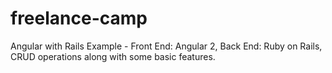 # freelance-camp
Angular with Rails Example - Front End: Angular 2, Back End: Ruby on Rails, CRUD operations along with some basic features.